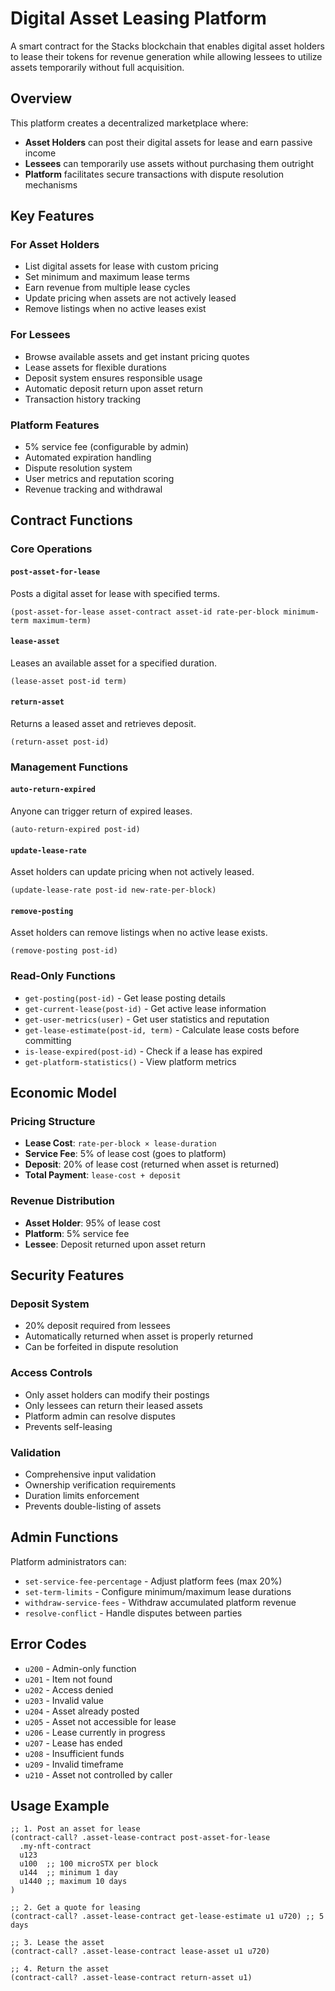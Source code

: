 # Digital Asset Leasing Platform

A smart contract for the Stacks blockchain that enables digital asset holders to lease their tokens for revenue generation while allowing lessees to utilize assets temporarily without full acquisition.

## Overview

This platform creates a decentralized marketplace where:
- **Asset Holders** can post their digital assets for lease and earn passive income
- **Lessees** can temporarily use assets without purchasing them outright
- **Platform** facilitates secure transactions with dispute resolution mechanisms

## Key Features

### For Asset Holders
- List digital assets for lease with custom pricing
- Set minimum and maximum lease terms
- Earn revenue from multiple lease cycles
- Update pricing when assets are not actively leased
- Remove listings when no active leases exist

### For Lessees
- Browse available assets and get instant pricing quotes
- Lease assets for flexible durations
- Deposit system ensures responsible usage
- Automatic deposit return upon asset return
- Transaction history tracking

### Platform Features
- 5% service fee (configurable by admin)
- Automated expiration handling
- Dispute resolution system
- User metrics and reputation scoring
- Revenue tracking and withdrawal

## Contract Functions

### Core Operations

#### `post-asset-for-lease`
Posts a digital asset for lease with specified terms.
```clarity
(post-asset-for-lease asset-contract asset-id rate-per-block minimum-term maximum-term)
```

#### `lease-asset`
Leases an available asset for a specified duration.
```clarity
(lease-asset post-id term)
```

#### `return-asset`
Returns a leased asset and retrieves deposit.
```clarity
(return-asset post-id)
```

### Management Functions

#### `auto-return-expired`
Anyone can trigger return of expired leases.
```clarity
(auto-return-expired post-id)
```

#### `update-lease-rate`
Asset holders can update pricing when not actively leased.
```clarity
(update-lease-rate post-id new-rate-per-block)
```

#### `remove-posting`
Asset holders can remove listings when no active lease exists.
```clarity
(remove-posting post-id)
```

### Read-Only Functions

- `get-posting(post-id)` - Get lease posting details
- `get-current-lease(post-id)` - Get active lease information  
- `get-user-metrics(user)` - Get user statistics and reputation
- `get-lease-estimate(post-id, term)` - Calculate lease costs before committing
- `is-lease-expired(post-id)` - Check if a lease has expired
- `get-platform-statistics()` - View platform metrics

## Economic Model

### Pricing Structure
- **Lease Cost**: `rate-per-block × lease-duration`
- **Service Fee**: 5% of lease cost (goes to platform)
- **Deposit**: 20% of lease cost (returned when asset is returned)
- **Total Payment**: `lease-cost + deposit`

### Revenue Distribution
- **Asset Holder**: 95% of lease cost
- **Platform**: 5% service fee
- **Lessee**: Deposit returned upon asset return

## Security Features

### Deposit System
- 20% deposit required from lessees
- Automatically returned when asset is properly returned
- Can be forfeited in dispute resolution

### Access Controls
- Only asset holders can modify their postings
- Only lessees can return their leased assets
- Platform admin can resolve disputes
- Prevents self-leasing

### Validation
- Comprehensive input validation
- Ownership verification requirements
- Duration limits enforcement
- Prevents double-listing of assets

## Admin Functions

Platform administrators can:
- `set-service-fee-percentage` - Adjust platform fees (max 20%)
- `set-term-limits` - Configure minimum/maximum lease durations
- `withdraw-service-fees` - Withdraw accumulated platform revenue
- `resolve-conflict` - Handle disputes between parties

## Error Codes

- `u200` - Admin-only function
- `u201` - Item not found
- `u202` - Access denied
- `u203` - Invalid value
- `u204` - Asset already posted
- `u205` - Asset not accessible for lease
- `u206` - Lease currently in progress
- `u207` - Lease has ended
- `u208` - Insufficient funds
- `u209` - Invalid timeframe
- `u210` - Asset not controlled by caller

## Usage Example

```clarity
;; 1. Post an asset for lease
(contract-call? .asset-lease-contract post-asset-for-lease 
  .my-nft-contract 
  u123 
  u100  ;; 100 microSTX per block
  u144  ;; minimum 1 day
  u1440 ;; maximum 10 days
)

;; 2. Get a quote for leasing
(contract-call? .asset-lease-contract get-lease-estimate u1 u720) ;; 5 days

;; 3. Lease the asset
(contract-call? .asset-lease-contract lease-asset u1 u720)

;; 4. Return the asset
(contract-call? .asset-lease-contract return-asset u1)
```
